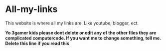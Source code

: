 # All-my-links
This website is where all my links are. Like youtube, blogger, ect.

__Yo 3gamer kids please dont delete or edit any of the other files they are complicated computercode. If you want me to change something, tell me. Delete this line if you read this__
